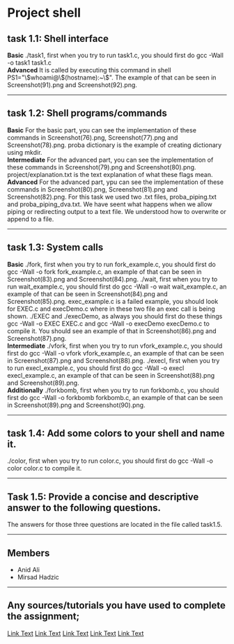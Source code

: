 <h1>Project shell</h1>
<h2>task 1.1: Shell interface</h2>
<p>
<b>Basic</b>
./task1, first when you try to run task1.c, you should first do gcc -Wall -o task1 task1.c
<br>
<b>Advanced</b>
It is called by executing this command in shell PS1="\$whoami@\$(hostname):~\$". The example of that can be seen in Screenshot(91).png and Screenshot(92).png.
</p>
<hr>
<h2>task 1.2: Shell programs/commands</h2>
<p>
<b>Basic</b>
For the basic part, you can see the implementation of these commands in Screenshot(76).png, Screenshot(77).png and Screenshot(78).png. proba dictionary is the example of creating dictionary using mkdir.
  <br>
<b>Intermediate</b>
For the advanced part, you can see the implementation of these commands in Screenshot(79).png and Screenshot(80).png. project/explanation.txt is the text explanation of what these flags mean.
  <br>
<b>Advanced</b>
For the advanced part, ypu can see the implementation of these commands in Screenshot(80).png, Screenshot(81).png and Screenshot(82).png. For this task we used two .txt files, proba_piping.txt and proba_piping_dva.txt. We have seent what happens when we allow piping or redirecting output to a text file. We understood how to overwrite or append to a file.      
</p>
<hr>
<h2>task 1.3: System calls</h2>
<p>
<b>Basic</b>
./fork, first when you try to run fork_example.c, you should first do gcc -Wall -o fork fork_example.c, an example of that can be seen in Screenshot(83).png and Screenshot(84).png.
./wait, first when you try to run wait_example.c, you should first do gcc -Wall -o wait wait_example.c, an example of that can be seen in Screenshot(84).png and Screenshot(85).png.
exec_example.c is a failed example, you should look for EXEC.c and execDemo.c where in these two file an exec call is being shown. ./EXEC and ./execDemo, as always you should first do these things gcc -Wall -o EXEC EXEC.c and gcc -Wall -o execDemo execDemo.c to compile it. You should see an example of that in Screenshot(86).png and Screenshot(87).png. 
<br>
<b>Intermediate</b>
./vfork, first when you try to run vfork_example.c, you should first do gcc -Wall -o vfork vfork_example.c, an example of that can be seen in Screenshot(87).png and Screenshot(88).png.
./execl, first when you try to run execl_example.c, you should first do gcc -Wall -o execl execl_example.c, an example of that can be seen in Screenshot(88).png and Screenshot(89).png.
<br>
 <b>Additionally</b> 
    ./forkbomb, first when you try to run forkbomb.c, you should first do gcc -Wall -o forkbomb forkbomb.c, an example of that can be seen in Screenshot(89).png and Screenshot(90).png.  
</p>
<hr>
<h2>task 1.4: Add some colors to your shell and name it.</h2>
<p>./color, first when you try to run color.c, you should first do gcc -Wall -o color color.c to compile it.</p>
<hr>
<h2>Task 1.5: Provide a concise and descriptive answer to the following questions.</h2>
<p>The answers for those three questions are located in the file called task1.5.</p>
<hr>
<h2>Members</h2>
<ul>
  <li>Anid Ali</li>
  <li>Mirsad Hadzic</li>
</ul>
<hr>
<h2>Any sources/tutorials you have used to complete the assignment;</h2>
<a href="[URL_HERE](https://www.it.uu.se/education/course/homepage/os/vt18/module-2/process-management/)">Link Text</a>
<a href="[URL_HERE](https://www.geeksforgeeks.org/operating-systems/)">Link Text</a>
<a href="[URL_HERE](https://www.linuxjournal.com/)">Link Text</a>
<a href="URL_HERE">Link Text</a>
<a href="URL_HERE">Link Text</a>
